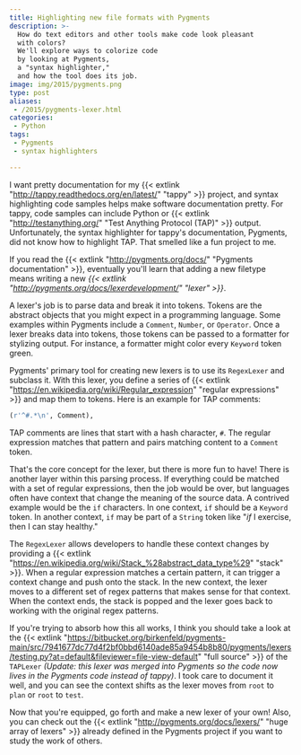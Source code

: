 ```yaml
---
title: Highlighting new file formats with Pygments
description: >-
  How do text editors and other tools make code look pleasant
  with colors?
  We'll explore ways to colorize code
  by looking at Pygments,
  a "syntax highlighter,"
  and how the tool does its job.
image: img/2015/pygments.png
type: post
aliases:
 - /2015/pygments-lexer.html
categories:
 - Python
tags:
 - Pygments
 - syntax highlighters

---
```

I want pretty documentation for my {{< extlink "http://tappy.readthedocs.org/en/latest/" "tappy" >}} project,
and syntax highlighting code samples helps make software documentation pretty.
For tappy,
code samples can include Python
or {{< extlink "http://testanything.org/" "Test Anything Protocol (TAP)" >}} output.
Unfortunately, the syntax highlighter for tappy's documentation, Pygments,
did not know how to highlight TAP.
That smelled like a fun project to me.

If you read the {{< extlink "http://pygments.org/docs/" "Pygments documentation" >}},
eventually you'll learn that adding a new filetype
means writing a new *{{< extlink "http://pygments.org/docs/lexerdevelopment/" "lexer" >}}*.

A lexer's job is to parse data
and break it into tokens.
Tokens are the abstract objects that you might expect
in a programming language.
Some examples within Pygments include a `Comment`, `Number`, or `Operator`.
Once a lexer breaks data into tokens,
those tokens can be passed to a formatter
for stylizing output.
For instance,
a formatter might color every `Keyword` token green.

Pygments' primary tool for creating new lexers
is to use its `RegexLexer` and subclass it.
With this lexer,
you define a series of {{< extlink "https://en.wikipedia.org/wiki/Regular_expression" "regular expressions" >}}
and map them to tokens.
Here is an example for TAP comments:

```python
(r'^#.*\n', Comment),
```

TAP comments are lines that start with a hash character, `#`.
The regular expression matches that pattern
and pairs matching content to a `Comment` token.

That's the core concept for the lexer,
but there is more fun to have!
There is another layer within this parsing process.
If everything could be matched with a set of regular expressions,
then the job would be over,
but languages often have context
that change the meaning of the source data.
A contrived example would be the `if` characters.
In one context, `if` should be a `Keyword` token.
In another context, `if` may be part of a `String` token like
"*if* I exercise, then I can stay healthy."

The `RegexLexer` allows developers to handle these context changes
by providing a {{< extlink "https://en.wikipedia.org/wiki/Stack_%28abstract_data_type%29" "stack" >}}.
When a regular expression matches a certain pattern,
it can trigger a context change
and push onto the stack.
In the new context,
the lexer moves to a different set of regex patterns
that makes sense for that context.
When the context ends,
the stack is popped
and the lexer goes back to working with the original regex patterns.

If you're trying to absorb how this all works,
I think you should take a look at the {{< extlink "https://bitbucket.org/birkenfeld/pygments-main/src/7941677dc77d4f2bf0bbd6140ade85a9454b8b80/pygments/lexers/testing.py?at=default&fileviewer=file-view-default" "full source" >}}
of the `TAPLexer`
*(Update: this lexer was merged
into Pygments
so the code now lives
in the Pygments code
instead of tappy)*.
I took care to document it well,
and you can see the context shifts
as the lexer moves from `root` to `plan`
or `root` to `test`.

Now that you're equipped,
go forth and make a new lexer of your own!
Also, you can check out the {{< extlink "http://pygments.org/docs/lexers/" "huge array of lexers" >}}
already defined in the Pygments project
if you want to study the work of others.
